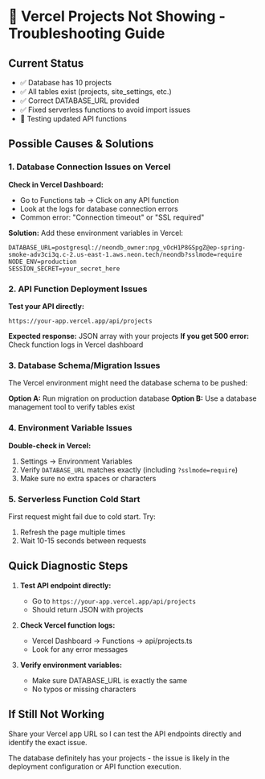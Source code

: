 # 🔧 Vercel Projects Not Showing - Troubleshooting Guide

## Current Status
- ✅ Database has 10 projects
- ✅ All tables exist (projects, site_settings, etc.)
- ✅ Correct DATABASE_URL provided
- ✅ Fixed serverless functions to avoid import issues
- 🔄 Testing updated API functions

## Possible Causes & Solutions

### 1. Database Connection Issues on Vercel

**Check in Vercel Dashboard:**
- Go to Functions tab → Click on any API function
- Look at the logs for database connection errors
- Common error: "Connection timeout" or "SSL required"

**Solution:** Add these environment variables in Vercel:
```
DATABASE_URL=postgresql://neondb_owner:npg_vOcH1P8GSpgZ@ep-spring-smoke-adv3ci3q.c-2.us-east-1.aws.neon.tech/neondb?sslmode=require
NODE_ENV=production
SESSION_SECRET=your_secret_here
```

### 2. API Function Deployment Issues

**Test your API directly:**
```
https://your-app.vercel.app/api/projects
```

**Expected response:** JSON array with your projects
**If you get 500 error:** Check function logs in Vercel dashboard

### 3. Database Schema/Migration Issues

The Vercel environment might need the database schema to be pushed:

**Option A:** Run migration on production database
**Option B:** Use a database management tool to verify tables exist

### 4. Environment Variable Issues

**Double-check in Vercel:**
1. Settings → Environment Variables
2. Verify `DATABASE_URL` matches exactly (including `?sslmode=require`)
3. Make sure no extra spaces or characters

### 5. Serverless Function Cold Start

First request might fail due to cold start. Try:
1. Refresh the page multiple times
2. Wait 10-15 seconds between requests

## Quick Diagnostic Steps

1. **Test API endpoint directly:**
   - Go to `https://your-app.vercel.app/api/projects`
   - Should return JSON with projects

2. **Check Vercel function logs:**
   - Vercel Dashboard → Functions → api/projects.ts
   - Look for any error messages

3. **Verify environment variables:**
   - Make sure DATABASE_URL is exactly the same
   - No typos or missing characters

## If Still Not Working

Share your Vercel app URL so I can test the API endpoints directly and identify the exact issue.

The database definitely has your projects - the issue is likely in the deployment configuration or API function execution.